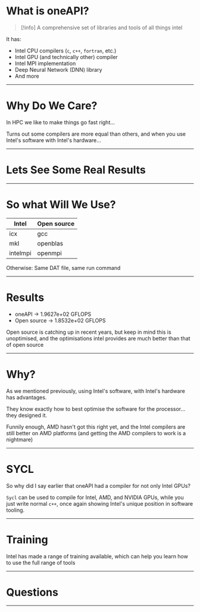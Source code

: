 # What is oneAPI?

> [!info] A comprehensive set of libraries and tools of all things intel

It has:
- Intel CPU compilers (`c`, `c++`, `fortran`, etc.)
- Intel GPU (and technically other) compiler
- Intel MPI implementation
- Deep Neural Network (DNN) library
- And more
---

# Why Do We Care?

In HPC we like to make things go fast right…

Turns out some compilers are more equal than others, and when you use Intel's software with Intel's hardware…

---

# Lets See Some Real Results

---

# So what Will We Use?

| **Intel** | **Open source** |
| --------- | --------------- |
| icx       | gcc             |
| mkl       | openblas        |
| intelmpi  | openmpi         |

Otherwise: Same DAT file, same run command

---

# Results

- oneAPI $\to$ 1.9627e+02 GFLOPS
- Open source $\to$ 1.8532e+02 GFLOPS

Open source is catching up in recent years, but keep in mind this is unoptimised, and the optimisations intel provides are much better than that of open source

---

# Why?

As we mentioned previously, using Intel's software, with Intel's hardware has advantages.

They know exactly how to best optimise the software for the processor… they designed it.

Funnily enough, AMD hasn't got this right yet, and the Intel compilers are still better on AMD platforms (and getting the AMD compilers to work is a nightmare)

---

# SYCL

So why did I say earlier that oneAPI had a compiler for not only Intel GPUs?

`Sycl` can be used to compile for Intel, AMD, and NVIDIA GPUs, while you just write normal `c++`, once again showing Intel's unique position in software tooling.

---

# Training

Intel has made a range of training available, which can help you learn how to use the full range of tools

---

# Questions

---
